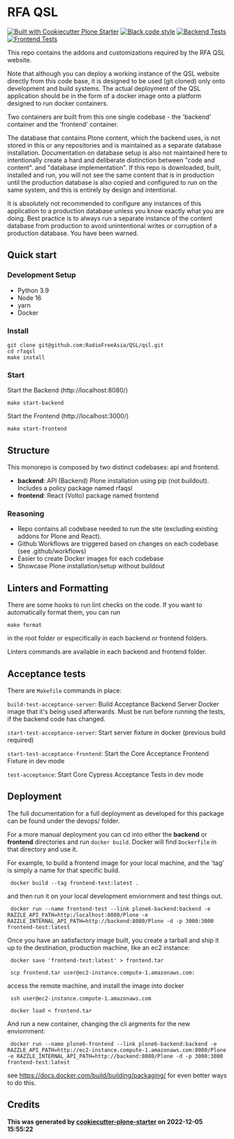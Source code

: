 # RFA QSL

[![Built with Cookiecutter Plone Starter](https://img.shields.io/badge/built%20with-Cookiecutter%20Plone%20Starter-0083be.svg?logo=cookiecutter)](https://github.com/collective/cookiecutter-plone-starter/)
[![Black code style](https://img.shields.io/badge/code%20style-black-000000.svg)](https://github.com/ambv/black)
[![Backend Tests](https://github.com/collective/rfaqsl/actions/workflows/backend.yml/badge.svg)](https://github.com/collective/rfaqsl/actions/workflows/backend.yml)
[![Frontend Tests](https://github.com/collective/rfaqsl/actions/workflows/frontend.yml/badge.svg)](https://github.com/collective/rfaqsl/actions/workflows/frontend.yml)

This repo contains the addons and customizations required by the RFA QSL website.

Note that although you can deploy a working instance of the QSL website directly from this code base, it is designed to be used (git cloned) only onto development and build systems.   The actual deployment of the QSL application should be in the form of a docker image onto a platform designed to run docker containers.

Two containers are built from this one single codebase - the 'backend' container and the 'frontend' container.

The database that contains Plone content, which the backend uses, is not stored in this or any repositories and is maintained as a separate database installation. Documentation on database setup is also not maintained here to intentionally create a hard and deliberate distinction between "code and content". and "database implementation".  If this repo is downloaded, built, installed and run, you will not see the same content that is in production until the production database is also copied and configured to run on the same system, and this is entirely by design and intentional.

It is absolutely not recommended to configure any instances of this application to a production database unless you know exactly what you are doing.  Best practice is to always run a separate instance of the content database from production to avoid unintentional writes or corruption of a production database.   You have been warned.

## Quick start

### Development Setup

- Python 3.9
- Node 16
- yarn
- Docker

### Install

```shell
git clone git@github.com:RadioFreeAsia/QSL/qsl.git
cd rfaqsl
make install
```

### Start

Start the Backend (http://localhost:8080/)

```shell
make start-backend
```

Start the Frontend (http://localhost:3000/)

```shell
make start-frontend
```

## Structure

This monorepo is composed by two distinct codebases: api and frontend.

- **backend**: API (Backend) Plone installation using pip (not buildout). Includes a policy package named rfaqsl
- **frontend**: React (Volto) package named frontend

### Reasoning

- Repo contains all codebase needed to run the site (excluding existing addons for Plone and React).
- Github Workflows are triggered based on changes on each codebase (see .github/workflows)
- Easier to create Docker images for each codebase
- Showcase Plone installation/setup without buildout

## Linters and Formatting

There are some hooks to run lint checks on the code. If you want to automatically format them, you can run

`make format`

in the root folder or especifically in each backend or frontend folders.

Linters commands are available in each backend and frontend folder.

## Acceptance tests

There are `Makefile` commands in place:

`build-test-acceptance-server`: Build Acceptance Backend Server Docker image that it's being used afterwards. Must be run before running the tests, if the backend code has changed.

`start-test-acceptance-server`: Start server fixture in docker (previous build required)

`start-test-acceptance-frontend`: Start the Core Acceptance Frontend Fixture in dev mode

`test-acceptance`: Start Core Cypress Acceptance Tests in dev mode

## Deployment

The full documentation for a full deployment as developed for this package can be found under the devops/ folder.

For a more manual deployment you can cd into either the **backend** or **frontend** directories and run `docker build`.  Docker will find `Dockerfile` in that directory and use it.

For example, to build a frontend image for your local machine, and the 'tag' is simply a name for that specific build.

     docker build --tag frontend-test:latest .
  
  and then run it on your local development enviornment and test things out.
  
     docker run --name frontend-test --link plone6-backend:backend -e RAZZLE_API_PATH=http:/localhost:8080/Plone -e RAZZLE_INTERNAL_API_PATH=http://backend:8080/Plone -d -p 3000:3000 frontend-test:latest

Once you have an satisfactory image built, you create a tarball and ship it up to the destination, production machine, like an ec2 instance:

     docker save 'frontend-test:latest' > frontend.tar
   
     scp frontend.tar user@ec2-instance.compute-1.amazonaws.com:

access the remote machine, and install the image into docker

     ssh user@ec2-instance.compute-1.amazonaws.com

     docker load < frontend.tar

And run a new container, changing the cli argments for the new enviornment:

     docker run --name plone6-frontend --link plone6-backend:backend -e RAZZLE_API_PATH=http://ec2-instance.compute-1.amazonaws.com:8080/Plone -e RAZZLE_INTERNAL_API_PATH=http://backend:8080/Plone -d -p 3000:3000 frontend-test:latest


see https://docs.docker.com/build/building/packaging/ for even better ways to do this.


## Credits

**This was generated by [cookiecutter-plone-starter](https://github.com/collective/cookiecutter-plone-starter) on 2022-12-05 15:55:22**



